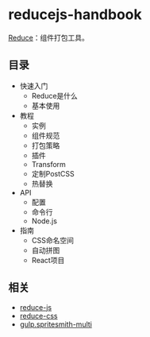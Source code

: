 # reducejs-handbook
[Reduce][reduce-web-component]：组件打包工具。

## 目录
- 快速入门
  - Reduce是什么
  - 基本使用
- 教程
  - 实例
  - 组件规范
  - 打包策略
  - 插件
  - Transform
  - 定制PostCSS
  - 热替换
- API
  - 配置
  - 命令行
  - Node.js
- 指南
  - CSS命名空间
  - 自动拼图
  - React项目

## 相关
- [reduce-js]
- [reduce-css]
- [gulp.spritesmith-multi]

[gulp.spritesmith-multi]: https://github.com/reducejs/gulp.spritesmith-multi
[reduce-css]: https://github.com/reducejs/reduce-css
[reduce-js]: https://github.com/reducejs/reduce-js
[reduce-web-component]: https://github.com/reducejs/reduce-web-component

